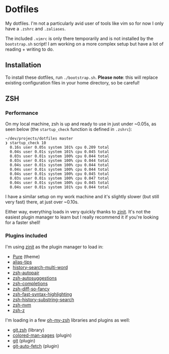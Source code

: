 # Dotfiles

My dotfiles. I'm not a particularly avid user of tools like vim so for now I only have a `.zshrc` and `.zaliases`.

The included `.vimrc` is only there temporarily and is not installed by the `bootstrap.sh` script! I am working on a more complex setup but have a lot of reading + writing to do.

## Installation

To install these dotfiles, run `./bootstrap.sh`. **Please note**: this will replace existing configuration files in your home directory, so be careful!

## ZSH

### Performance

On my local machine, zsh is up and ready to use in just under ~0.05s, as seen below (the `startup_check` function is defined in `.zshrc`):

```shell
~/dev/projects/dotfiles master
❯ startup_check 10
  0.16s user 0.05s system 101% cpu 0.209 total
  0.04s user 0.01s system 101% cpu 0.045 total
  0.03s user 0.01s system 100% cpu 0.044 total
  0.03s user 0.01s system 100% cpu 0.044 total
  0.04s user 0.01s system 100% cpu 0.044 total
  0.04s user 0.01s system 100% cpu 0.044 total
  0.04s user 0.01s system 100% cpu 0.045 total
  0.03s user 0.01s system 100% cpu 0.047 total
  0.04s user 0.01s system 100% cpu 0.045 total
  0.04s user 0.01s system 101% cpu 0.044 total
```

I have a similar setup on my work machine and it's slightly slower (but still very fast) there, at just over ~0.10s.

Either way, everything loads in very quickly thanks to [zinit](https://github.com/zdharma-continuum/zinit). It's not the easiest plugin manager to learn but I really recommend it if you're looking for a faster shell!

### Plugins included
I'm using [zinit](https://github.com/zdharma-continuum/zinit) as the plugin manager to load in:

* [Pure](https://github.com/sindresorhus/pure) (theme)
* [alias-tips](https://github.com/djui/alias-tips)
* [history-search-multi-word](https://github.com/zdharma-continuum/history-search-multi-word)
* [zsh-autopair](https://github.com/hlissner/zsh-autopair)
* [zsh-autosuggestions](https://github.com/zsh-users/zsh-autosuggestions)
* [zsh-completions](https://github.com/zsh-users/zsh-completions)
* [zsh-diff-so-fancy](https://github.com/zdharma-continuum/zsh-diff-so-fancy)
* [zsh-fast-syntax-highlighting](https://github.com/zdharma-continuum/fast-syntax-highlighting)
* [zsh-history-substring-search](zsh-users/zsh-history-substring-search)
* [zsh-nvm](https://github.com/sindresorhus/zsh-nvm)
* [zsh-z](https://github.com/agkozak/zsh-z)

I'm loading in a few [oh-my-zsh](https://github.com/ohmyzsh/ohmyzsh) libraries and plugins as well:

* [git.zsh](https://github.com/ohmyzsh/ohmyzsh/blob/master/lib/git.zsh) (library)
* [colored-man-pages](https://github.com/ohmyzsh/ohmyzsh/tree/master/plugins/colored-man-pages) (plugin)
* [git](https://github.com/ohmyzsh/ohmyzsh/tree/master/plugins/git) (plugin)
* [git-auto-fetch](https://github.com/ohmyzsh/ohmyzsh/tree/master/plugins/git-auto-fetch) (plugin)
